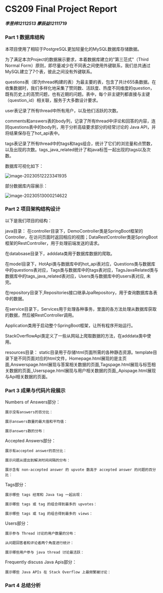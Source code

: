 # CS209 Final Project Report

##### 李昱纬12112513 廖辰益12111719

### Part 1 数据库结构

本项目使用了相较于PostgreSQL更加轻量化的MySQL数据库存储数据。

为了满足本次Project的数据展示要求，本着数据库建立的"第三范式"（Third Normal Form）原则，即尽量减少在不同表之间使用外键联系，我们总共通过MySQL建立了7个表，彼此之间没有外键联系。

questions表（即为thread构建的表）为最主要的表，包含了共计655条数据。在收集数据时，我们多样化地采集了赞同数、活跃度、热度不同维度的question，既有历史上的高赞问题，也有近期的问题。表中，每个非主键列都直接与主键（question_id）相关联，服务于大多数设计要求。

user表记录了所有thread中所有用户，以及他们活跃的次数。

comments和answers表的body列，记录了所有thread中评论和回答的内容，连同questions表中的body列，用于分析高级要求部分的经常讨论的 Java API，并将结果保存在了hot_api表中。

tags表记录了所有thread中的tags和tags组合，统计了它们的浏览量和点赞数，以及出现的次数。tags_java_related统计了和java标签一起出现的tags以及次数。

数据库可视化如下：

![image-20230512223341935](C:\Users\HUAWEI\AppData\Roaming\Typora\typora-user-images\image-20230512223341935.png)

部分数据库内容展示：

![image-20230513000214622](C:\Users\HUAWEI\AppData\Roaming\Typora\typora-user-images\image-20230513000214622.png)





### Part 2 项目架构结构设计

以下是我们项目的结构：

java目录：
在controller目录下，DemoController类是SpringBoot框架的Controller，在访问页面时返回相应的视图；DataRestController类是SpringBoot框架的RestController，用于处理前端发送的请求。

在databsase目录下，adddata类用于数据库数据的爬取。

在model目录下，HotApi类与数据库中的hot_api表对应，Questions类与数据库中的questions表对应，Tags类与数据库中的tags表对应，TagsJavaRelated类与数据库中的tags_java_related表对应，Users类与数据库中的users表对应,    未完。

在repository目录下,Repositories接口继承JpaRepository，用于查询数据库各表中的数据。

在service目录下，Services用于处理各种事务，里面的各方法处理从数据库获取的数据，然后被RestController调用。

Application类用于启动整个SpringBoot框架，让所有程序开始运行。

StackOverflowApi类定义了一些从网站上爬取数据的方法，在adddata类中使用。

resources目录：
static目录用于存储html页面所需的各种静态资源。template目录下是不同页面对应的html文件，Homepage.html展现的是主页面,Answerspage.html展现与答案相关数据的页面,Tagspage.html展现与标签相关数据的页面,,Userspage.html展现与用户相关数据的页面,,Apispage.html展现与Api相关数据的页面。

### Part 3 成果与代码片段展示
Numbers of Answers部分：

    展示没有answers的百分比：

    展示answers数量的最大值和平均值：

    展示answers数的分布：

Accepted Answers部分：

    展示有accepted answer的百分比：

    展示问题从提出到解决时间间隔的分布：

    展示含有 non-accepted answer 的 upvote 数高于 accepted answer 的问题的百分比：


Tags部分：

    展示哪些 tags 经常和 Java tag 一起出现：

    展示哪些 tags 或 tag 的组合得到最多的 upvotes：
    
    展示哪些 tags 或 tag 的组合得到最多的 views：

Users部分：

    展示参与 Thread 讨论的用户数量的分布：

    从问题回答者和评论者两个角度进行统计：

    展示哪些用户参与 java thread 讨论最活跃：

Frequently discuss Java Apis部分：

    展示哪些 Java APIs 在 Stack Overflow 上最频繁被讨论：


### Part 4 总结分析

